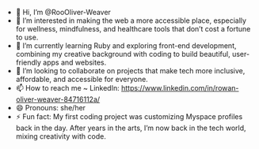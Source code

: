 - 👋 Hi, I’m @RooOliver-Weaver
- 👀 I’m interested in making the web a more accessible place, especially for wellness, mindfulness, and healthcare tools that don’t cost a fortune to use.
- 🌱 I’m currently learning Ruby and exploring front-end development, combining my creative background with coding to build beautiful, user-friendly apps and websites.
- 💞️ I’m looking to collaborate on projects that make tech more inclusive, affordable, and accessible for everyone.
- 📫 How to reach me ~ LinkedIn: https://www.linkedin.com/in/rowan-oliver-weaver-84716112a/
- 😄 Pronouns: she/her
- ⚡ Fun fact: My first coding project was customizing Myspace profiles back in the day. After years in the arts, I’m now back in the tech world, mixing creativity with code.

<!---
RooOliver-Weaver/RooOliver-Weaver is a ✨ special ✨ repository because its `README.md` (this file) appears on your GitHub profile.
You can click the Preview link to take a look at your changes.
--->
